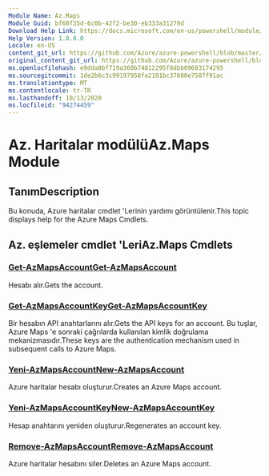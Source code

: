 ```yaml
---
Module Name: Az.Maps
Module Guid: bf60f35d-6c0b-42f2-be30-eb333a31279d
Download Help Link: https://docs.microsoft.com/en-us/powershell/module/az.maps
Help Version: 1.0.0.0
Locale: en-US
content_git_url: https://github.com/Azure/azure-powershell/blob/master/src/Maps/Maps/help/Az.Maps.md
original_content_git_url: https://github.com/Azure/azure-powershell/blob/master/src/Maps/Maps/help/Az.Maps.md
ms.openlocfilehash: e9dda0bf719a360b74812295f8dbb09683174295
ms.sourcegitcommit: 1de2b6c3c99197958fa2101bc37680e7507f91ac
ms.translationtype: MT
ms.contentlocale: tr-TR
ms.lasthandoff: 10/13/2020
ms.locfileid: "94274459"
---
```

# <span data-ttu-id="f15d5-101">Az. Haritalar modülü</span><span class="sxs-lookup"><span data-stu-id="f15d5-101">Az.Maps Module</span></span>
## <span data-ttu-id="f15d5-102">Tanım</span><span class="sxs-lookup"><span data-stu-id="f15d5-102">Description</span></span>
<span data-ttu-id="f15d5-103">Bu konuda, Azure haritalar cmdlet 'Lerinin yardımı görüntülenir.</span><span class="sxs-lookup"><span data-stu-id="f15d5-103">This topic displays help for the Azure Maps Cmdlets.</span></span>

## <span data-ttu-id="f15d5-104">Az. eşlemeler cmdlet 'Leri</span><span class="sxs-lookup"><span data-stu-id="f15d5-104">Az.Maps Cmdlets</span></span>
### [<span data-ttu-id="f15d5-105">Get-AzMapsAccount</span><span class="sxs-lookup"><span data-stu-id="f15d5-105">Get-AzMapsAccount</span></span>](Get-AzMapsAccount.md)
<span data-ttu-id="f15d5-106">Hesabı alır.</span><span class="sxs-lookup"><span data-stu-id="f15d5-106">Gets the account.</span></span>

### [<span data-ttu-id="f15d5-107">Get-AzMapsAccountKey</span><span class="sxs-lookup"><span data-stu-id="f15d5-107">Get-AzMapsAccountKey</span></span>](Get-AzMapsAccountKey.md)
<span data-ttu-id="f15d5-108">Bir hesabın API anahtarlarını alır.</span><span class="sxs-lookup"><span data-stu-id="f15d5-108">Gets the API keys for an account.</span></span>
<span data-ttu-id="f15d5-109">Bu tuşlar, Azure Maps 'e sonraki çağrılarda kullanılan kimlik doğrulama mekanizmasıdır.</span><span class="sxs-lookup"><span data-stu-id="f15d5-109">These keys are the authentication mechanism used in subsequent calls to Azure Maps.</span></span>

### [<span data-ttu-id="f15d5-110">Yeni-AzMapsAccount</span><span class="sxs-lookup"><span data-stu-id="f15d5-110">New-AzMapsAccount</span></span>](New-AzMapsAccount.md)
<span data-ttu-id="f15d5-111">Azure haritalar hesabı oluşturur.</span><span class="sxs-lookup"><span data-stu-id="f15d5-111">Creates an Azure Maps account.</span></span>

### [<span data-ttu-id="f15d5-112">Yeni-AzMapsAccountKey</span><span class="sxs-lookup"><span data-stu-id="f15d5-112">New-AzMapsAccountKey</span></span>](New-AzMapsAccountKey.md)
<span data-ttu-id="f15d5-113">Hesap anahtarını yeniden oluşturur.</span><span class="sxs-lookup"><span data-stu-id="f15d5-113">Regenerates an account key.</span></span>

### [<span data-ttu-id="f15d5-114">Remove-AzMapsAccount</span><span class="sxs-lookup"><span data-stu-id="f15d5-114">Remove-AzMapsAccount</span></span>](Remove-AzMapsAccount.md)
<span data-ttu-id="f15d5-115">Azure haritalar hesabını siler.</span><span class="sxs-lookup"><span data-stu-id="f15d5-115">Deletes an Azure Maps account.</span></span>

